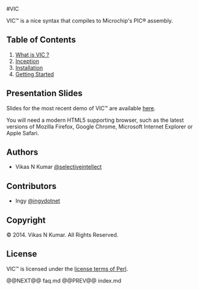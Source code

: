 #VIC

VIC&trade; is a nice syntax that compiles to Microchip's PIC&reg; assembly.

## Table of Contents

1. [What is VIC ?](faq.html)
1. [Inception](inception.html)
1. [Installation](install.html)
1. [Getting Started](gettingstarted.html)

## Presentation Slides

Slides for the most recent demo of VIC&trade; are available
[here](presentations/index.html).

You will need a modern HTML5 supporting
browser, such as the latest versions of Mozilla Firefox, Google Chrome,
Microsoft Internet Explorer or Apple Safari.

## Authors

- Vikas N Kumar [@selectiveintellect](https://github.com/selectiveintellect/)

## Contributors

- Ingy [@ingydotnet](https://github.com/ingydotnet/)

## Copyright

&copy; 2014. Vikas N Kumar. All Rights Reserved.

## License

VIC&trade; is licensed under the [license terms of
Perl](http://dev.perl.org/licenses/).

@@NEXT@@ faq.md @@PREV@@ index.md
